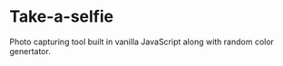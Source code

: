 # Take-a-selfie

Photo capturing tool built in vanilla JavaScript along with random color genertator. 
